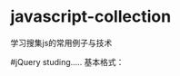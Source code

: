# javascript-collection
学习搜集js的常用例子与技术

#jQuery studing.....
基本格式：
<script src="js/juery.js" type="text/javascript"
<script src="js/input.js" type="text/javascript"

$("document").ready(function(){
.....
});
